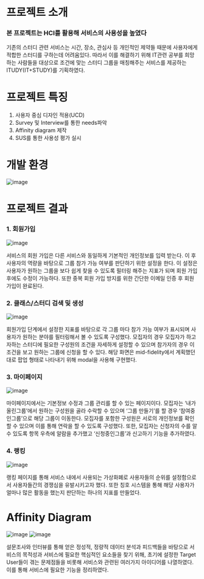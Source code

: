 # 프로젝트 소개 

### 본 프로젝트는 HCI를 활용해 서비스의 사용성을 높였다
기존의 스터디 관련 서비스는 시간, 장소, 관심사 등 개인적인 제약들 때문에 사용자에게 적합한 스터디를 구하는데 어려움있다. 따라서 이를 해결하기 위해 IT관련 공부를 희망하는 사람들을 대상으로 조건에 맞는 스터디 그룹을 매칭해주는 서비스를 제공하는 ITUDY(IT+STUDY)를 기획하였다. 

# 프로젝트 특징
1. 사용자 중심 디자인 적용(UCD)
2. Survey 및 Interview를 통한 needs파악
3. Affinity diagram 제작
4. SUS를 통한 사용성 평가 실시

# 개발 환경
![image](https://user-images.githubusercontent.com/52390482/92305470-beae2880-efc2-11ea-90f9-f4fa823e3bf5.png)

# 프로젝트 결과
### 1. 회원가입
![image](https://user-images.githubusercontent.com/52390482/92305484-ddacba80-efc2-11ea-9fe5-067bd110ac8d.png)

서비스의 회원 가입은 다른 서비스와 동일하게 기본적인 개인정보를 입력 받는다. 이 후 사용자의 역량을 바탕으로 그룹 참가 가능 여부를 판단하기 위한 설정을 한다. 이 설정은 사용자가 원하는 그룹을 보다 쉽게 찾을 수 있도록 필터링 해주는 지표가 되며 회원 가입 후에도 수정이 가능하다. 또한 중복 회원 가입 방지를 위한 간단한 이메일 인증 후 회원가입이 완료된다.

### 2. 클래스/스터디 검색 및 생성
![image](https://user-images.githubusercontent.com/52390482/92305527-24021980-efc3-11ea-8d2c-4a043fe93626.png)

회원가입 단계에서 설정한 지표를 바탕으로 각 그룹 마다 참가 가능 여부가 표시되며 사용자가 원하는 분야를 필터링해서 볼 수 있도록 구성했다. 모집자의 경우 모집자가 하고자하는 스터디에 필요한 구성원의 조건을 자세하게 설정할 수 있으며 참가자의 경우 이 조건을 보고 원하는 그룹에 신청을 할 수 있다. 해당 화면은 mid-fidelity에서 계획했던 대로 팝업 형태로 나타내기 위해 modal을 사용해 구현했다. 

### 3. 마이페이지
![image](https://user-images.githubusercontent.com/52390482/92305521-19478480-efc3-11ea-8326-df1e70d918e3.png)

마이페이지에서는 기본정보 수정과 그룹 관리를 할 수 있는 페이지이다. 모집자는 ‘내가올린그룹’에서 원하는 구성원을 골라 수락할 수 있으며 ‘그룹 만들기’를 할 경우 ‘참여중인그룹’으로 해당 그룹이 이동한다. 모집자를 포함한 구성원은 서로의 개인정보를 확인할 수 있으며 이를 통해 연락을 할 수 있도록 구성했다.
또한, 모집자는 신청자의 수를 알 수 있도록 항목 우측에 알람을 추가했고 ‘신청중인그룹’과 신고하기 기능을 추가하였다.

### 4. 랭킹
![image](https://user-images.githubusercontent.com/52390482/92305556-54e24e80-efc3-11ea-9601-3a84e126c99c.png)

랭킹 페이지를 통해 서비스 내에서 사용되는 가상화폐로 사용자들의 순위를 설정함으로서 사용자들간의 경쟁심을 유발시키고자 했다. 또한 칭호 시스템을 통해 해당 사용자가 얼마나 많은 활동을 했는지 판단하는 하나의 지표를 만들었다.

# Affinity Diagram
![image](https://user-images.githubusercontent.com/52390482/92305569-7e9b7580-efc3-11ea-825d-9b45190fd5fa.png)
![image](https://user-images.githubusercontent.com/52390482/92305577-89560a80-efc3-11ea-86c6-cf24dbfaa29c.png)

설문조사와 인터뷰를 통해 얻은 정성적, 정량적 데이터 분석과 피드백들을 바탕으로 서비스의 목적성과 서비스에 필요한 핵심적인 요소들을 찾기 위해, 초기에 설정한 Target User들이 겪는 문제점들을 비롯해 서비스와 관련된 여러가지 아이디어를 나열하였다. 이를 통해 서비스에 필요한 기능을 정리하였다.



